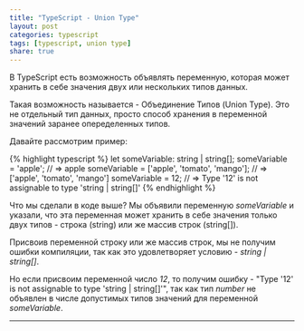 ```yaml
---
title: "TypeScript - Union Type"
layout: post
categories: typescript
tags: [typescript, union type]
share: true
---
```


В TypeScript есть возможность объявлять переменную, которая может хранить в себе значения двух или нескольких типов данных.

Такая возможность называется - Объединение Типов (Union Type). Это не отдельный тип данных, просто способ хранения в переменной значений заранее опеределенных типов.

Давайте рассмотрим пример:

{% highlight typescript %}
let someVariable: string | string[];
someVariable = 'apple'; // => apple
someVariable = ['apple', 'tomato', 'mango']; // => ['apple', 'tomato', 'mango']
someVariable = 12; // => Type '12' is not assignable to type 'string | string[]'
{% endhighlight %}

Что мы сделали в коде выше? Мы объявили переменную _someVariable_ и указали, что эта переменная может хранить в себе значения только двух типов - строка (string) или же массив строк (string[]).

Присвоив переменной строку или же массив строк, мы не получим ошибки компиляции, так как это удовлетворяет условию - _string | string[]_.

Но если присвоим переменной число _12_, то получим ошибку - "Type '12' is not assignable to type 'string | string[]'", так как тип _number_ не объявлен в числе допустимых типов значений для переменной _someVariable_.

***
